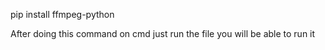 pip install ffmpeg-python

After doing this command on cmd just run the file you will be able to run it 

